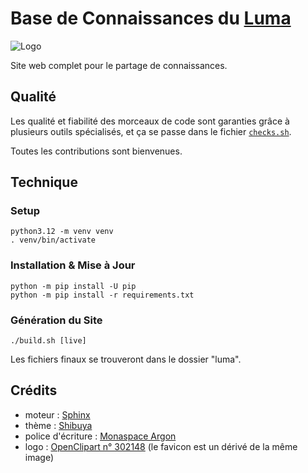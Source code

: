 # Base de Connaissances du [Luma](https://fr.wiktionary.org/wiki/luma)

![Logo](sources/_static/logo.svg)

Site web complet pour le partage de connaissances.

## Qualité

Les qualité et fiabilité des morceaux de code sont garanties grâce à plusieurs outils spécialisés, et ça se passe dans le fichier [`checks.sh`](checks.sh).

Toutes les contributions sont bienvenues.

## Technique

### Setup

```shell
python3.12 -m venv venv
. venv/bin/activate
```

### Installation & Mise à Jour

```shell
python -m pip install -U pip
python -m pip install -r requirements.txt
```

### Génération du Site

```shell
./build.sh [live]
```

Les fichiers finaux se trouveront dans le dossier "luma".

## Crédits

- moteur : [Sphinx](https://www.sphinx-doc.org)
- thème : [Shibuya](https://shibuya.lepture.com)
- police d'écriture : [Monaspace Argon](https://monaspace.githubnext.com)
- logo : [OpenClipart n° 302148](https://openclipart.org/detail/302148) (le favicon est un dérivé de la même image)
